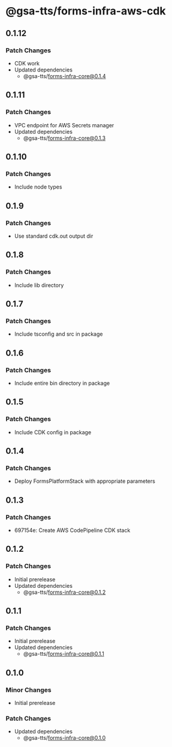 # @gsa-tts/forms-infra-aws-cdk

## 0.1.12

### Patch Changes

- CDK work
- Updated dependencies
  - @gsa-tts/forms-infra-core@0.1.4

## 0.1.11

### Patch Changes

- VPC endpoint for AWS Secrets manager
- Updated dependencies
  - @gsa-tts/forms-infra-core@0.1.3

## 0.1.10

### Patch Changes

- Include node types

## 0.1.9

### Patch Changes

- Use standard cdk.out output dir

## 0.1.8

### Patch Changes

- Include lib directory

## 0.1.7

### Patch Changes

- Include tsconfig and src in package

## 0.1.6

### Patch Changes

- Include entire bin directory in package

## 0.1.5

### Patch Changes

- Include CDK config in package

## 0.1.4

### Patch Changes

- Deploy FormsPlatformStack with appropriate parameters

## 0.1.3

### Patch Changes

- 697154e: Create AWS CodePipeline CDK stack

## 0.1.2

### Patch Changes

- Initial prerelease
- Updated dependencies
  - @gsa-tts/forms-infra-core@0.1.2

## 0.1.1

### Patch Changes

- Initial prerelease
- Updated dependencies
  - @gsa-tts/forms-infra-core@0.1.1

## 0.1.0

### Minor Changes

- Initial prerelease

### Patch Changes

- Updated dependencies
  - @gsa-tts/forms-infra-core@0.1.0
